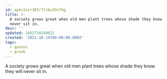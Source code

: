 ```yaml
---
id: apkx1sxr365r7tt6u39x74g
title: >-
  A society grows great when old men plant trees whose shade they know they will
  never sit in.
desc: ''
updated: 1652716548021
created: '2021-10-14T00:00:00.000Z'
tags:
  - quotes
  - greek
---
```


A society grows great when old men plant trees whose shade they know they will never sit in.
